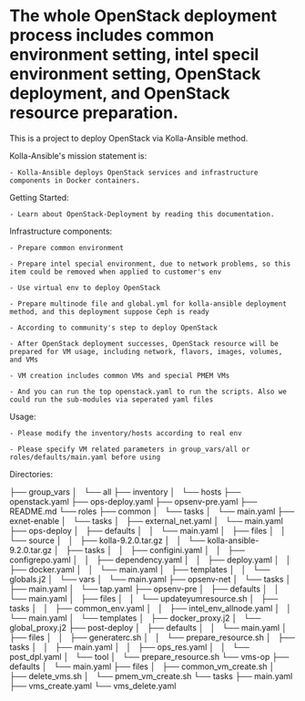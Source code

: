 # The whole OpenStack deployment process includes common environment setting, intel specil environment setting, OpenStack deployment, and OpenStack resource preparation.
This is a project to deploy OpenStack via Kolla-Ansible method.

Kolla-Ansible's mission statement is:

    - Kolla-Ansible deploys OpenStack services and infrastructure components in Docker containers.

Getting Started:

    - Learn about OpenStack-Deployment by reading this documentation.

Infrastructure components:

    - Prepare common environment

    - Prepare intel special environment, due to network problems, so this item could be removed when applied to customer's env

    - Use virtual env to deploy OpenStack

    - Prepare multinode file and global.yml for kolla-ansible deployment method, and this deployment suppose Ceph is ready

    - According to community's step to deploy OpenStack

    - After OpenStack deployment successes, OpenStack resource will be prepared for VM usage, including network, flavors, images, volumes, and VMs

    - VM creation includes common VMs and special PMEM VMs

    - And you can run the top openstack.yaml to run the scripts. Also we could run the sub-modules via seperated yaml files

Usage:

    - Please modify the inventory/hosts according to real env

    - Please specify VM related parameters in group_vars/all or roles/defaults/main.yaml before using


Directories:

├── group_vars
│   └── all
├── inventory
│   └── hosts
├── openstack.yaml
├── ops-deploy.yaml
├── opsenv-pre.yaml
├── README.md
└── roles
    ├── common
    │   └── tasks
    │       └── main.yaml
    ├── exnet-enable
    │   └── tasks
    │       ├── external_net.yaml
    │       └── main.yaml
    ├── ops-deploy
    │   ├── defaults
    │   │   └── main.yaml
    │   ├── files
    │   │   └── source
    │   │       ├── kolla-9.2.0.tar.gz
    │   │       └── kolla-ansible-9.2.0.tar.gz
    │   ├── tasks
    │   │   ├── configini.yaml
    │   │   ├── configrepo.yaml
    │   │   ├── dependency.yaml
    │   │   ├── deploy.yaml
    │   │   ├── docker.yaml
    │   │   └── main.yaml
    │   ├── templates
    │   │   └── globals.j2
    │   └── vars
    │       └── main.yaml
    ├── opsenv-net
    │   └── tasks
    │       ├── main.yaml
    │       └── tap.yaml
    ├── opsenv-pre
    │   ├── defaults
    │   │   └── main.yaml
    │   ├── files
    │   │   └── updateyumresource.sh
    │   ├── tasks
    │   │   ├── common_env.yaml
    │   │   ├── intel_env_allnode.yaml
    │   │   └── main.yaml
    │   └── templates
    │       ├── docker_proxy.j2
    │       └── global_proxy.j2
    ├── post-deploy
    │   ├── defaults
    │   │   └── main.yaml
    │   ├── files
    │   │   ├── generaterc.sh
    │   │   └── prepare_resource.sh
    │   ├── tasks
    │   │   ├── main.yaml
    │   │   ├── ops_res.yaml
    │   │   └── post_dpl.yaml
    │   └── tool
    │       └── prepare_resource.sh
    └── vms-op
        ├── defaults
        │   └── main.yaml
        ├── files
        │   ├── common_vm_create.sh
        │   ├── delete_vms.sh
        │   └── pmem_vm_create.sh
        └── tasks
            ├── main.yaml
            ├── vms_create.yaml
            └── vms_delete.yaml



